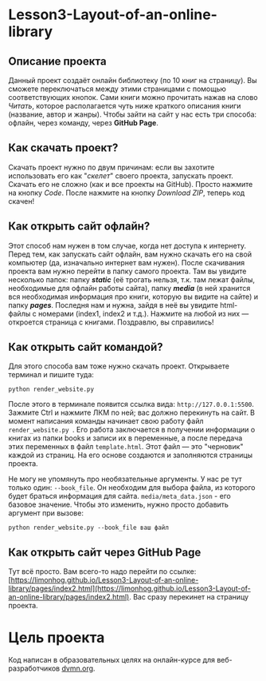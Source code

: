 # Lesson3-Layout-of-an-online-library

## Описание проекта

Данный проект создаёт онлайн библиотеку (по 10 книг на страницу). Вы сможете переключаться между этими страницами с помощью соответствующих кнопок. Сами книги можно прочитать нажав на слово _Читать_, которое располагается чуть ниже краткого описания книги (название, автор и жанры). Чтобы зайти на сайт у нас есть три способа: офлайн, через команду, через **GitHub Page**.

## Как скачать проект?

Скачать проект нужно по двум причинам: если вы захотите использовать его как "_скелет_" своего проекта, запускать проект. Скачать его не сложно (как и все проекты на GitHub). Просто нажмите на кнопку *Code*. После нажмите на кнопку *Download ZIP*, теперь код скачен!

## Как открыть сайт офлайн?

Этот способ нам нужен в том случае, когда нет доступа к интернету. Перед тем, как запускать сайт офлайн, вам нужно скачать его на свой компьютер (да, изначально интернет вам нужен). После скачивания проекта вам нужно перейти в папку самого проекта. Там вы увидите несколько папок: папку ***static*** (её трогать нельзя, т.к. там лежат файлы, необходимые для офлайн работы сайта), папку ***media*** (в ней хранится вся необходимая информация про книги, которую вы видите на сайте) и папку ***pages***. Последня нам и нужна, зайдя в неё вы увидите html-файлы с номерами (index1, index2 и т.д.). Нажмите на любой из них — откроется страница с книгами. Поздравлю, вы справились!

## Как открыть сайт командой?

Для этого способа вам тоже нужно скачать проект. Открываете терминал и пишите туда: 
```
python render_website.py
```

После этого в терминале появится ссылка вида: `http://127.0.0.1:5500`. Зажмите Ctrl и нажмите ЛКМ по ней; вас должно перекинуть на сайт. В момент написания команды начинает свою работу файл `render_website.py `. Его работа заключается в получении информации о книгах из папки books и записи их в переменные, а после передача этих переменных в файл `template.html`. Этот файл — это "черновик" каждой из страниц. На его основе создаются и заполняются страницы проекта.

Не могу не упомянуть про необязательные аргументы. У нас ре тут только один: `--book_file`. Он необходим для выбора файла, из которого будет браться информация для сайта. `media/meta_data.json` - его базовое значение. Чтобы это изменить, нужно просто добавить аргумент при вызове:
```
python render_website.py --book_file ваш файл
```

## Кaк открыть сайт через GitHub Page

Тут всё просто. Вам всего-то надо перейти по ссылке: [https://limonhog.github.io/Lesson3-Layout-of-an-online-library/pages/index2.html](https://limonhog.github.io/Lesson3-Layout-of-an-online-library/pages/index2.html). Вас сразу перекинет на страницу проекта.

# Цель проекта

Код написан в образовательных целях на онлайн-курсе для веб-разработчиков [dvmn.org](https://dvmn.org/).